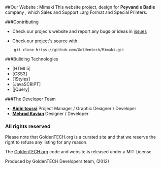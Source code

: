 ##Our Website : Mimaki
This website project, design for **Peyvand e Badie** company , which Sales and Support Larg Format and Special Printers.


###Contributing

* Check our projec's website and report any bugs or ideas in [issues](https://github.com/Goldentech/Mimaki/issues)

* Check our project's source with
```
    git clone https://github.com/Goldentech/Mimaki.git
```


###Buliding Technologies
* [HTML5]
* [CSS3]
* [1Styles]
* [JavaSCRIPT]
* [jQuery]


###The Developer Team
* [**Aidin toussi**](http://github.com/Aidin-toussi) Project Manager / Graphic Designer / Developer
* [**Mehrad Kavian**](https://github.com/MKDesign) Designer / Developer


### All rights reserved ###
Please note that GoldenTECH.org is a curated site and that we reserve the right to refuse any listing for any reason.

The [GoldenTECH.org](http://GoldenTECH.org) code and website is released under a MIT License.

Produced by GoldenTECH Developers team, (2012)
